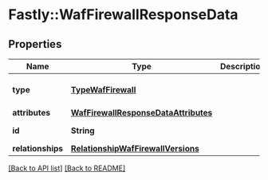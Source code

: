 # Fastly::WafFirewallResponseData

## Properties

| Name | Type | Description | Notes |
| ---- | ---- | ----------- | ----- |
| **type** | [**TypeWafFirewall**](TypeWafFirewall.md) |  | [optional][default to &#39;waf_firewall&#39;] |
| **attributes** | [**WafFirewallResponseDataAttributes**](WafFirewallResponseDataAttributes.md) |  | [optional] |
| **id** | **String** |  | [optional][readonly] |
| **relationships** | [**RelationshipWafFirewallVersions**](RelationshipWafFirewallVersions.md) |  | [optional] |

[[Back to API list]](../../README.md#endpoints) [[Back to README]](../../README.md)

